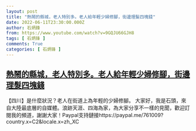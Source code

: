 ```yaml
---
layout: post
title: "熱鬧的縣城，老人特別多。老人給年輕少婦修腳，街邊理髮四塊錢"
date: 2022-06-11T23:30:00.000Z
author: 石炳鋒
from: https://www.youtube.com/watch?v=9GQJU66GJH8
tags: [ 石炳锋 ]
comments: True
categories: [ 石炳锋 ]
---
```

<!--1654990200000-->
[熱鬧的縣城，老人特別多。老人給年輕少婦修腳，街邊理髮四塊錢](https://www.youtube.com/watch?v=9GQJU66GJH8)
------

<div>
【四川】是什麼狀況？老人在街道上為年輕的少婦修腳。                 大家好，我是石頭，來自大陸最底層的自媒體。浪跡天涯、四海為家，為大家分享不一樣的見聞，歡迎訂閱我的頻道，謝謝大家！Paypal支持鏈接https://paypal.me/761009?country.x=C2&locale.x=zh_XC
</div>
